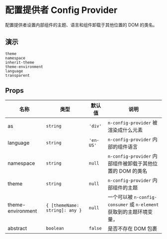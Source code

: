 # 配置提供者 Config Provider
配置提供者设置内部组件的主题、语言和组件卸载于其他位置的 DOM 的类名。
## 演示
```demo
theme
namespace
inherit-theme
theme-environment
language
transparent
```
## Props
|名称|类型|默认值|说明|
|-|-|-|-|
|as|`string`|`'div'`|`n-config-provider` 被渲染成什么元素|
|language|`string`|`'en-US'`|`n-config-provider` 内部的组件语言|
|namespace|`string`|`null`|`n-config-provider` 内部组件被卸载于其他位置的 DOM 的类名|
|theme|`string`|`null`|`n-config-provider` 内部组件的主题|
|theme-environment|`{ [themeName: string]: any }`|`null`|一个可以被 `n-config-consumer` 或 `n-element` 获取到的主题环境变量，|
|abstract|`boolean`|`false`|是否不存在 DOM 包裹|

